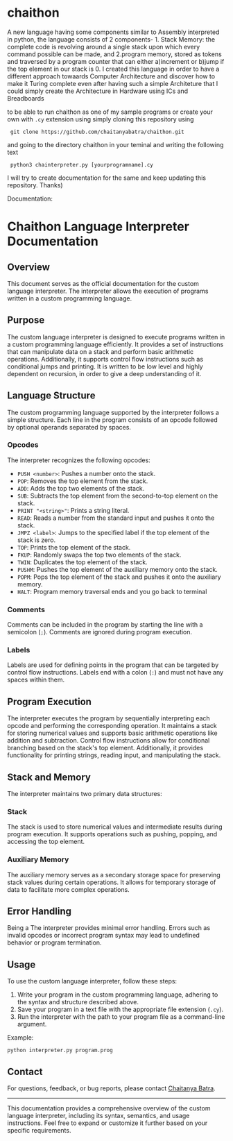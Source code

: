 # chaithon
A new language having some components similar to Assembly interpreted in python, the language consists of 2 components- 1. Stack Memory: the complete code is revolving around a single stack upon which every command possible can be made, and 2.program memory, stored as tokens and traversed by a program counter that can either a)increment or b)jump if the top element in our stack is 0. I created this language in order to have a different approach towaards Computer Architecture and discover how to make it Turing complete even after having such a simple Architeture that I could simply create the Architecture in Hardware using ICs and Breadboards

to be able to run chaithon as one of my sample programs or create your own with ```.cy``` extension using simply cloning this repository using 

``` git clone https://github.com/chaitanyabatra/chaithon.git```

and going to the directory chaithon in your teminal and writing the following text

``` python3 chainterpreter.py [yourprogramname].cy```

I will try to create documentation for the same and keep updating this repository.
Thanks)


Documentation:

# Chaithon Language Interpreter Documentation

## Overview
This document serves as the official documentation for the custom language interpreter. The interpreter allows the execution of programs written in a custom programming language.

## Purpose
The custom language interpreter is designed to execute programs written in a custom programming language efficiently. It provides a set of instructions that can manipulate data on a stack and perform basic arithmetic operations. Additionally, it supports control flow instructions such as conditional jumps and printing. It is written to be low level and highly dependent on recursion, in order to give a deep understanding of it.

## Language Structure
The custom programming language supported by the interpreter follows a simple structure. Each line in the program consists of an opcode followed by optional operands separated by spaces.

### Opcodes
The interpreter recognizes the following opcodes:

- `PUSH <number>`: Pushes a number onto the stack.
- `POP`: Removes the top element from the stack.
- `ADD`: Adds the top two elements of the stack.
- `SUB`: Subtracts the top element from the second-to-top element on the stack.
- `PRINT "<string>"`: Prints a string literal.
- `READ`: Reads a number from the standard input and pushes it onto the stack.
- `JMPZ <label>`: Jumps to the specified label if the top element of the stack is zero.
- `TOP`: Prints the top element of the stack.
- `FKUP`: Randomly swaps the top two elements of the stack.
- `TWIN`: Duplicates the top element of the stack.
- `PUSHM`: Pushes the top element of the auxiliary memory onto the stack.
- `POPM`: Pops the top element of the stack and pushes it onto the auxiliary memory.
- `HALT`: Program memory traversal ends and you go back to terminal

### Comments
Comments can be included in the program by starting the line with a semicolon (`;`). Comments are ignored during program execution.

### Labels
Labels are used for defining points in the program that can be targeted by control flow instructions. Labels end with a colon (`:`) and must not have any spaces within them.

## Program Execution
The interpreter executes the program by sequentially interpreting each opcode and performing the corresponding operation. It maintains a stack for storing numerical values and supports basic arithmetic operations like addition and subtraction. Control flow instructions allow for conditional branching based on the stack's top element. Additionally, it provides functionality for printing strings, reading input, and manipulating the stack.

## Stack and Memory
The interpreter maintains two primary data structures:

### Stack
The stack is used to store numerical values and intermediate results during program execution. It supports operations such as pushing, popping, and accessing the top element.

### Auxiliary Memory
The auxiliary memory serves as a secondary storage space for preserving stack values during certain operations. It allows for temporary storage of data to facilitate more complex operations.

## Error Handling
Being a The interpreter provides minimal error handling. Errors such as invalid opcodes or incorrect program syntax may lead to undefined behavior or program termination.

## Usage
To use the custom language interpreter, follow these steps:

1. Write your program in the custom programming language, adhering to the syntax and structure described above.
2. Save your program in a text file with the appropriate file extension (`.cy`).
3. Run the interpreter with the path to your program file as a command-line argument.

Example:
```
python interpreter.py program.prog
```

## Contact
For questions, feedback, or bug reports, please contact [Chaitanya Batra](mailto:chaitanyabatra2003@gmail.com).

---

This documentation provides a comprehensive overview of the custom language interpreter, including its syntax, semantics, and usage instructions. Feel free to expand or customize it further based on your specific requirements.
